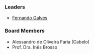 ### Leaders

* [Fernando Galves](mailto:fernando.galves@owasp.org)

### Board Members
* Alessandro de Oliveira Faria (Cabelo)
* Prof. Dra. Inês Brosso
